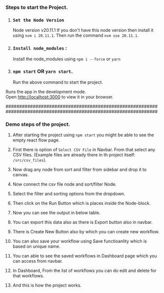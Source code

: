 ### Steps to start the Project.

1. ### `Set the Node Version`

   Node version v20.11.1
   If you don't have this node version then install it using `nvm i 20.11.1`.
   Then run the command `nvm use 20.11.1`.

2. ### `Install node_modules` :

   Install the node_modules using `npm i --force` or `yarn`

3. ### `npm start` OR `yarn start`.
   Run the above command to start the project.

Runs the app in the development mode.\
Open [http://localhost:3000](http://localhost:3000) to view it in your browser.

################################################################################################################

### Demo steps of the project.

1. After starting the project using `npm start` you might be able to see the empty react flow page.

2. First there is option of `Select CSV File` in Navbar. From that select any CSV files. (Example files are already there in th project itself: `/src/csv_files`).

3. Now drag any node from sort and filter from sidebar and drop it to canvas.

4. Now connect the csv file node and sort/filter Node.

5. Select the filter and sorting options from the dropdown.

6. Then click on the Run Button which is places inside the Node-block.

7. Now you can see the output in below table.

8. You can export this data also as there is Export button also in navbar.

9. There is Create New Button also by which you can create new workflow.

10. You can also save your workflow using Save functioanlity which is based on unique name.

11. You can able to see the saved workflows in Dashboard page which you can access from navbar.

12. In Dashboard, From the list of workflows you can do edit and delete for that workflows.

13. And this is how the project works.
